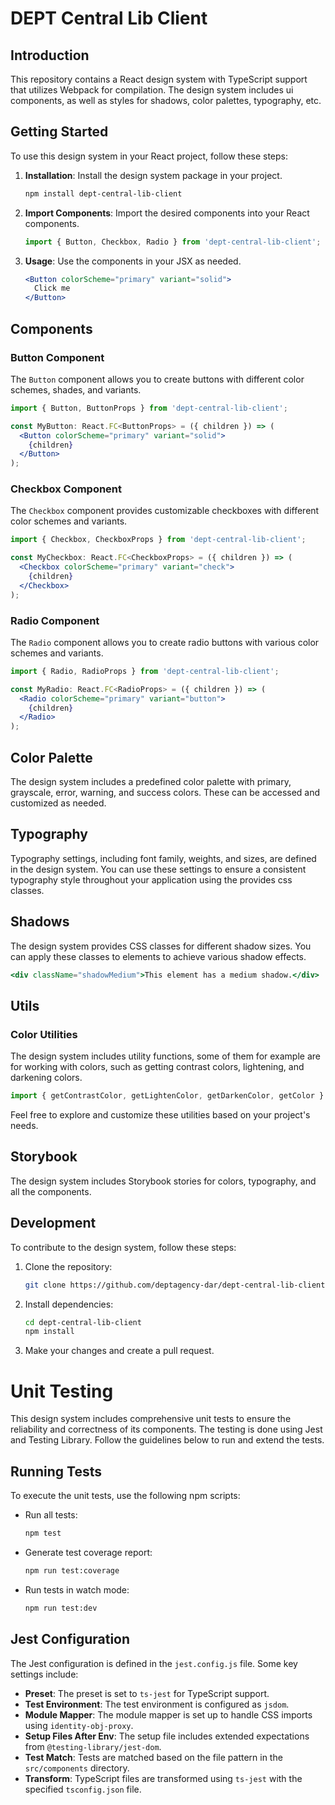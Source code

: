 # DEPT Central Lib Client

## Introduction

This repository contains a React design system with TypeScript support that utilizes Webpack for compilation. The design system includes ui components, as well as styles for shadows, color palettes, typography, etc.

## Getting Started

To use this design system in your React project, follow these steps:

1. **Installation**: Install the design system package in your project.

   ```bash
   npm install dept-central-lib-client
   ```

2. **Import Components**: Import the desired components into your React components.

   ```jsx
   import { Button, Checkbox, Radio } from 'dept-central-lib-client';
   ```

3. **Usage**: Use the components in your JSX as needed.

   ```jsx
   <Button colorScheme="primary" variant="solid">
     Click me
   </Button>
   ```

## Components

### Button Component

The `Button` component allows you to create buttons with different color schemes, shades, and variants.

```jsx
import { Button, ButtonProps } from 'dept-central-lib-client';

const MyButton: React.FC<ButtonProps> = ({ children }) => (
  <Button colorScheme="primary" variant="solid">
    {children}
  </Button>
);
```

### Checkbox Component

The `Checkbox` component provides customizable checkboxes with different color schemes and variants.

```jsx
import { Checkbox, CheckboxProps } from 'dept-central-lib-client';

const MyCheckbox: React.FC<CheckboxProps> = ({ children }) => (
  <Checkbox colorScheme="primary" variant="check">
    {children}
  </Checkbox>
);
```

### Radio Component

The `Radio` component allows you to create radio buttons with various color schemes and variants.

```jsx
import { Radio, RadioProps } from 'dept-central-lib-client';

const MyRadio: React.FC<RadioProps> = ({ children }) => (
  <Radio colorScheme="primary" variant="button">
    {children}
  </Radio>
);
```

## Color Palette

The design system includes a predefined color palette with primary, grayscale, error, warning, and success colors. These can be accessed and customized as needed.

## Typography

Typography settings, including font family, weights, and sizes, are defined in the design system. You can use these settings to ensure a consistent typography style throughout your application using the provides css classes.

## Shadows

The design system provides CSS classes for different shadow sizes. You can apply these classes to elements to achieve various shadow effects.

```jsx
<div className="shadowMedium">This element has a medium shadow.</div>
```

## Utils

### Color Utilities

The design system includes utility functions, some of them for example are for working with colors, such as getting contrast colors, lightening, and darkening colors.

```jsx
import { getContrastColor, getLightenColor, getDarkenColor, getColor } from 'dept-central-lib-client/utils';
```

Feel free to explore and customize these utilities based on your project's needs.

## Storybook

The design system includes Storybook stories for colors, typography, and all the components.

## Development

To contribute to the design system, follow these steps:

1. Clone the repository:

   ```bash
   git clone https://github.com/deptagency-dar/dept-central-lib-client.git
   ```

2. Install dependencies:

   ```bash
   cd dept-central-lib-client
   npm install
   ```

3. Make your changes and create a pull request.


# Unit Testing

This design system includes comprehensive unit tests to ensure the reliability and correctness of its components. The testing is done using Jest and Testing Library. Follow the guidelines below to run and extend the tests.

## Running Tests

To execute the unit tests, use the following npm scripts:

- Run all tests:

  ```bash
  npm test
  ```

- Generate test coverage report:

  ```bash
  npm run test:coverage
  ```

- Run tests in watch mode:

  ```bash
  npm run test:dev
  ```

## Jest Configuration

The Jest configuration is defined in the `jest.config.js` file. Some key settings include:

- **Preset**: The preset is set to `ts-jest` for TypeScript support.
- **Test Environment**: The test environment is configured as `jsdom`.
- **Module Mapper**: The module mapper is set up to handle CSS imports using `identity-obj-proxy`.
- **Setup Files After Env**: The setup file includes extended expectations from `@testing-library/jest-dom`.
- **Test Match**: Tests are matched based on the file pattern in the `src/components` directory.
- **Transform**: TypeScript files are transformed using `ts-jest` with the specified `tsconfig.json` file.
